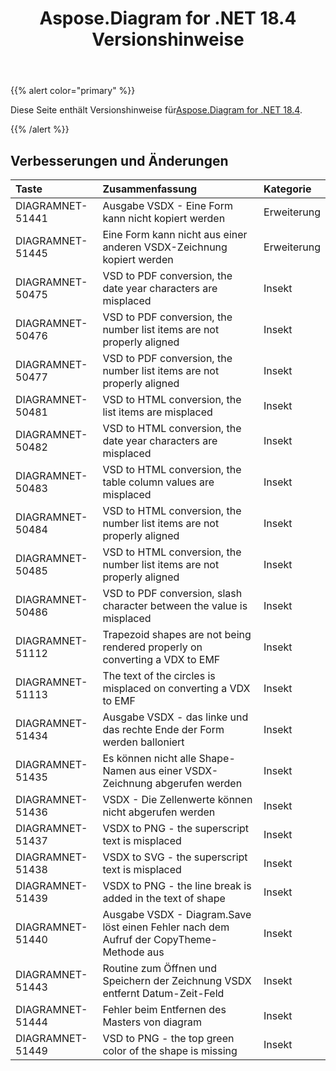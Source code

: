 ﻿---
title: Aspose.Diagram for .NET 18.4 Versionshinweise
type: docs
weight: 90
url: /de/net/aspose-diagram-for-net-18-4-release-notes/
---
{{% alert color="primary" %}} 

 Diese Seite enthält Versionshinweise für[Aspose.Diagram for .NET 18.4](https://www.nuget.org/packages/Aspose.Diagram/18.4.0).

{{% /alert %}} 
## **Verbesserungen und Änderungen**

|**Taste**|**Zusammenfassung**|**Kategorie**|
|:- |:- |:- |
|DIAGRAMNET-51441|Ausgabe VSDX - Eine Form kann nicht kopiert werden|Erweiterung|
|DIAGRAMNET-51445|Eine Form kann nicht aus einer anderen VSDX-Zeichnung kopiert werden|Erweiterung|
|DIAGRAMNET-50475|VSD to PDF conversion, the date year characters are misplaced|Insekt|
|DIAGRAMNET-50476|VSD to PDF conversion, the number list items are not properly aligned|Insekt|
|DIAGRAMNET-50477|VSD to PDF conversion, the number list items are not properly aligned|Insekt|
|DIAGRAMNET-50481|VSD to HTML conversion, the list items are misplaced|Insekt|
|DIAGRAMNET-50482|VSD to HTML conversion, the date year characters are misplaced|Insekt|
|DIAGRAMNET-50483|VSD to HTML conversion, the table column values are misplaced|Insekt|
|DIAGRAMNET-50484|VSD to HTML conversion, the number list items are not properly aligned|Insekt|
|DIAGRAMNET-50485|VSD to HTML conversion, the number list items are not properly aligned|Insekt|
|DIAGRAMNET-50486|VSD to PDF conversion, slash character between the value is misplaced|Insekt|
|DIAGRAMNET-51112|Trapezoid shapes are not being rendered properly on converting a VDX to EMF|Insekt|
|DIAGRAMNET-51113|The text of the circles is misplaced on converting a VDX to EMF|Insekt|
|DIAGRAMNET-51434|Ausgabe VSDX - das linke und das rechte Ende der Form werden balloniert|Insekt|
|DIAGRAMNET-51435|Es können nicht alle Shape-Namen aus einer VSDX-Zeichnung abgerufen werden|Insekt|
|DIAGRAMNET-51436|VSDX - Die Zellenwerte können nicht abgerufen werden|Insekt|
|DIAGRAMNET-51437|VSDX to PNG - the superscript text is misplaced|Insekt|
|DIAGRAMNET-51438|VSDX to SVG - the superscript text is misplaced|Insekt|
|DIAGRAMNET-51439|VSDX to PNG - the line break is added in the text of shape|Insekt|
|DIAGRAMNET-51440|Ausgabe VSDX - Diagram.Save löst einen Fehler nach dem Aufruf der CopyTheme-Methode aus|Insekt|
|DIAGRAMNET-51443|Routine zum Öffnen und Speichern der Zeichnung VSDX entfernt Datum-Zeit-Feld|Insekt|
|DIAGRAMNET-51444|Fehler beim Entfernen des Masters von diagram|Insekt|
|DIAGRAMNET-51449|VSD to PNG - the top green color of the shape is missing|Insekt|

